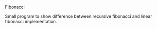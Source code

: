 Fibonacci

Small program to show difference between recursive fibonacci and linear fibonacci implementation.
